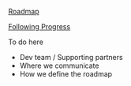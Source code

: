 [Roadmap](https://github.com/OpenTechFund/opentech.fund/wiki/Roadmap)

[Following Progress](https://github.com/OpenTechFund/opentech.fund/wiki/Following-progress)

To do here
- Dev team / Supporting partners
- Where we communicate
- How we define the roadmap 